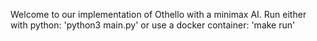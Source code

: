 Welcome to our implementation of Othello with a minimax AI. Run either with python: 'python3 main.py' or use a docker container: 'make run'
